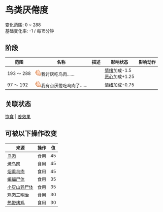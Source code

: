 # 鸟类<nobr>厌倦度</nobr>  
变化范围: 0 ~ 288  
基础变化率: -1 / 每15分钟  
## 阶段  
范围  |  名称  |  描述  |  影响状态  |  影响动作  
----  |  ----  |  ----  |  ----  |  ----  
193 ～ 288  |  <img decoding="async" src="Sprite/SaturationBirds.png" href="a.md" style="max-width:20px;max-height:20px;">我讨厌吃鸟肉……  |    |  [情绪](Morale.md)加成-1.5<br>[恶心](Nausea.md)加成+1.25  |    
97 ～ 192  |  <img decoding="async" src="Sprite/SaturationBirds.png" href="a.md" style="max-width:20px;max-height:20px;">我有点厌倦吃鸟肉了……  |    |  [情绪](Morale.md)加成-0.75  |    
## 关联状态  
[饱食](Satiation.md)  |  [姜效果](GingerEffect.md)  
## 可被以下操作改变  
来源  |  操作  |  值  
----  |  ----  |  ----  
[鸟肉](BirdMeat.md)  |  食用  |  45  
[烤鸟肉](BirdMeatCooked.md)  |  食用  |  45  
[烟熏鸟肉](BirdMeatSmoked.md)  |  食用  |  45  
[蝙蝠尸体](Bat.md)  |  食用  |  35  
[小灰山鹑尸体](PartridgeChickDead.md)  |  食用  |  35  
[鸡肉三明治](ChickenSandwich.md)  |  食用  |  30  
[热带烤鸡](IslandChicken.md)  |  食用  |  30  

